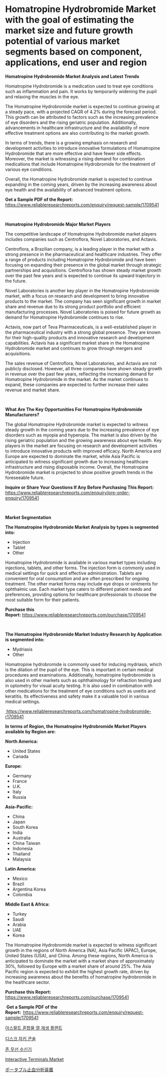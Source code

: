 <p><h1>Homatropine Hydrobromide Market with the goal of estimating the market size and future growth potential of various market segments based on component, applications, end user and region</h1></p><p><strong>Homatropine Hydrobromide Market Analysis and Latest Trends</strong></p>
<p><p>Homatropine Hydrobromide is a medication used to treat eye conditions such as inflammation and pain. It works by temporarily widening the pupil and relaxing the muscles in the eye.</p><p>The Homatropine Hydrobromide market is expected to continue growing at a steady pace, with a projected CAGR of 4.2% during the forecast period. This growth can be attributed to factors such as the increasing prevalence of eye disorders and the rising geriatric population. Additionally, advancements in healthcare infrastructure and the availability of more effective treatment options are also contributing to the market growth.</p><p>In terms of trends, there is a growing emphasis on research and development activities to introduce innovative formulations of Homatropine Hydrobromide that are more effective and have fewer side effects. Moreover, the market is witnessing a rising demand for combination medications that include Homatropine Hydrobromide for the treatment of various eye conditions.</p><p>Overall, the Homatropine Hydrobromide market is expected to continue expanding in the coming years, driven by the increasing awareness about eye health and the availability of advanced treatment options.</p></p>
<p><strong>Get a Sample PDF of the Report:&nbsp;</strong> <a href="https://www.reliableresearchreports.com/enquiry/request-sample/1709541">https://www.reliableresearchreports.com/enquiry/request-sample/1709541</a></p>
<p>&nbsp;</p>
<p><strong>Homatropine Hydrobromide Major Market Players</strong></p>
<p><p>The competitive landscape of Homatropine Hydrobromide market players includes companies such as Centroflora, Novel Laboratories, and Actavis. </p><p>Centroflora, a Brazilian company, is a leading player in the market with a strong presence in the pharmaceutical and healthcare industries. They offer a range of products including Homatropine Hydrobromide and have been focusing on expanding their presence in the global market through strategic partnerships and acquisitions. Centroflora has shown steady market growth over the past few years and is expected to continue its upward trajectory in the future.</p><p>Novel Laboratories is another key player in the Homatropine Hydrobromide market, with a focus on research and development to bring innovative products to the market. The company has seen significant growth in market share and revenue due to its strong product portfolio and efficient manufacturing processes. Novel Laboratories is poised for future growth as demand for Homatropine Hydrobromide continues to rise.</p><p>Actavis, now part of Teva Pharmaceuticals, is a well-established player in the pharmaceutical industry with a strong global presence. They are known for their high-quality products and innovative research and development capabilities. Actavis has a significant market share in the Homatropine Hydrobromide market and continues to grow through mergers and acquisitions.</p><p>The sales revenue of Centroflora, Novel Laboratories, and Actavis are not publicly disclosed. However, all three companies have shown steady growth in revenue over the past few years, reflecting the increasing demand for Homatropine Hydrobromide in the market. As the market continues to expand, these companies are expected to further increase their sales revenue and market share.</p></p>
<p>&nbsp;</p>
<p><strong>What Are The Key Opportunities For Homatropine Hydrobromide Manufacturers?</strong></p>
<p><p>The global Homatropine Hydrobromide market is expected to witness steady growth in the coming years due to the increasing prevalence of eye disorders such as myopia and hyperopia. The market is also driven by the rising geriatric population and the growing awareness about eye health. Key players in the market are focusing on research and development activities to introduce innovative products with improved efficacy. North America and Europe are expected to dominate the market, while Asia Pacific is anticipated to witness significant growth due to increasing healthcare infrastructure and rising disposable income. Overall, the Homatropine Hydrobromide market is projected to show positive growth trends in the foreseeable future.</p></p>
<p><strong>Inquire or Share Your Questions If Any Before Purchasing This Report:</strong> <a href="https://www.reliableresearchreports.com/enquiry/pre-order-enquiry/1709541">https://www.reliableresearchreports.com/enquiry/pre-order-enquiry/1709541</a></p>
<p>&nbsp;</p>
<p><strong>Market Segmentation</strong></p>
<p><strong>The Homatropine Hydrobromide Market Analysis by types is segmented into:</strong></p>
<p><ul><li>Injection</li><li>Tablet</li><li>Other</li></ul></p>
<p><p>Homatropine Hydrobromide is available in various market types including injections, tablets, and other forms. The injection form is commonly used in medical settings for quick and effective administration. Tablets are convenient for oral consumption and are often prescribed for ongoing treatment. The other market forms may include eye drops or ointments for ophthalmic use. Each market type caters to different patient needs and preferences, providing options for healthcare professionals to choose the most suitable form for their patients.</p></p>
<p><strong>Purchase this Report:&nbsp;</strong><a href="https://www.reliableresearchreports.com/purchase/1709541">https://www.reliableresearchreports.com/purchase/1709541</a></p>
<p>&nbsp;</p>
<p><strong>The Homatropine Hydrobromide Market Industry Research by Application is segmented into:</strong></p>
<p><ul><li>Mydriasis</li><li>Other</li></ul></p>
<p><p>Homatropine hydrobromide is commonly used for inducing mydriasis, which is the dilation of the pupil of the eye. This is important in certain medical procedures and examinations. Additionally, homatropine hydrobromide is also used in other markets such as ophthalmology for refraction testing and in optometry for visual acuity testing. It is also used in combination with other medications for the treatment of eye conditions such as uveitis and keratitis. Its effectiveness and safety make it a valuable tool in various medical settings.</p></p>
<p><a href="https://www.reliableresearchreports.com/homatropine-hydrobromide-r1709541">&nbsp;https://www.reliableresearchreports.com/homatropine-hydrobromide-r1709541</a></p>
<p><strong>In terms of Region, the Homatropine Hydrobromide Market Players available by Region are:</strong></p>
<p>
    <p> <strong> North America: </strong>
        <ul>
            <li>United States</li>
            <li>Canada</li>
        </ul>
        </p> 
    <p> <strong> Europe: </strong>
        <ul>
            <li>Germany</li>
            <li>France</li>
            <li>U.K.</li>
            <li>Italy</li>
            <li>Russia</li>
        </ul>
        </p> 
    <p> <strong> Asia-Pacific: </strong>
        <ul>
            <li>China</li>
            <li>Japan</li>
            <li>South Korea</li>
            <li>India</li>
            <li>Australia</li>
            <li>China Taiwan</li>
            <li>Indonesia</li>
            <li>Thailand</li>
            <li>Malaysia</li>
        </ul>
        </p> 
    <p> <strong> Latin America: </strong>
        <ul>
            <li>Mexico</li>
            <li>Brazil</li>
            <li>Argentina Korea</li>
            <li>Colombia</li>
        </ul>
        </p> 
    <p> <strong> Middle East & Africa: </strong>
        <ul>
            <li>Turkey</li>
            <li>Saudi</li>
            <li>Arabia</li>
            <li>UAE</li>
            <li>Korea</li>
        </ul>
    </p>
    </p>
<p><p>The Homatropine Hydrobromide market is expected to witness significant growth in the regions of North America (NA), Asia Pacific (APAC), Europe, United States (USA), and China. Among these regions, North America is anticipated to dominate the market with a market share of approximately 30%, followed by Europe with a market share of around 25%. The Asia Pacific region is expected to exhibit the highest growth rate, driven by increasing awareness about the benefits of homatropine hydrobromide in the healthcare sector.</p></p>
<p><strong>Purchase this Report: </strong><a href="https://www.reliableresearchreports.com/purchase/1709541">https://www.reliableresearchreports.com/purchase/1709541</a></p>
<p>&nbsp;<strong>Get a Sample PDF of the Report:&nbsp;&nbsp;</strong><a href="https://www.reliableresearchreports.com/enquiry/request-sample/1709541">https://www.reliableresearchreports.com/enquiry/request-sample/1709541</a></p>
<p><strong></strong></p>
<p><p><a href="https://medium.com/@albinbrakus2023/%EC%95%84%EC%8A%A4%ED%8C%94%ED%8A%B8-%ED%98%BC%ED%95%A9%EB%AC%BC-%EC%97%B4%EC%9E%AC%EC%83%9D-%EA%B3%B5%EC%9E%A5-%EC%8B%9C%EC%9E%A5-%EA%B7%9C%EB%AA%A8%EB%8A%94-%EA%B8%80%EB%A1%9C%EB%B2%8C-%EC%82%B0%EC%97%85%EC%97%90%EC%84%9C-%EC%B5%9C%EA%B3%A0%EC%9D%98-%EB%A7%88%EC%BC%80%ED%8C%85-%EC%B1%84%EB%84%90%EC%9D%84-%EB%B3%B4%EC%97%AC%EC%A4%8D%EB%8B%88%EB%8B%A4-ac5201a7cf8a">아스팔트 혼합물 열 재생 플랜트</a></p><p><a href="https://github.com/alfitoms13/Market-Research-Report-List-1/blob/main/9520372123304.md">디스크 자키 콘솔</a></p><p><a href="https://github.com/mofijurk071/Market-Research-Report-List-1/blob/main/1405706123305.md">존 무선 수신기</a></p><p><a href="https://github.com/LitzyGulgowski2023/Market-Research-Report-List-1/blob/main/interactive-terminals-market.md">Interactive Terminals Market</a></p><p><a href="https://github.com/ReganWisoky2023/Market-Research-Report-List-2/blob/main/5369277125982.md">ポータブル止血分析装置</a></p></p>